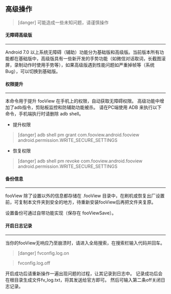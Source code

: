## 高级操作

>[danger] 可能造成一些未知问题，请谨慎操作

#### **无障碍高级版**
***

Android 7.0 以上系统无障碍（辅助）功能分为基础版和高级版。当前版本所有功能都在基础版中，高级版具有一些新开发的手势功能（如微信对话取词，长截图滚屏，录制动作时使用手势等），如果高级版遇到性能问题如严重掉帧等（系统Bug），可以切换到基础版。

#### **权限提升**
***
本命令用于提升 fooView 在手机上的权限，自动获取无障碍权限。
高级功能中增加了adb指令，剪贴板监控和防辅助功能被杀。
请在PC端使用 ADB 来执行以下命令，手机端执行时请删除 adb shell。
* 提升权限

>[danger] adb shell pm grant com.fooview.android.fooview android.permission.WRITE_SECURE_SETTINGS

* 恢复权限

>[danger] adb shell pm revoke com.fooview.android.fooview android.permission.WRITE_SECURE_SETTINGS

#### **备份信息**
***
fooView 除了设置以外的信息都存储在 .fooView 目录中，在刷机或恢复出厂设置前，可复制本文件夹到安全的地方，待重新安装fooView后再把文件夹复原。

设置备份可通过自带功能实现（保存在 fooViewSave）。

#### **开启日志记录**
***
当你的fooView无响应乃至崩溃时，请进入全局搜索，在搜索栏输入代码并回车。

>[danger] fvconfig.log.on

>fvconfig.log.off

开启成功后请重新操作一遍出现问题的过程，让其记录到日志中。
记录成功后会在根目录生成文件fv_log.txt，将其发送给官方即可。
然后可输入第二条off关闭日志记录。